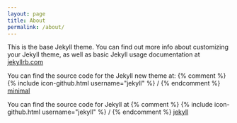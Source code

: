 ```yaml
---
layout: page
title: About
permalink: /about/
---
```


This is the base Jekyll theme. You can find out more info about customizing your Jekyll theme, as well as basic Jekyll usage documentation at [jekyllrb.com](http://jekyllrb.com/)

You can find the source code for the Jekyll new theme at:
{% comment %}
{% include icon-github.html username="jekyll" %} /
{% endcomment %}
[minimal](https://github.com/jekyll/minima)

You can find the source code for Jekyll at
{% comment %}
{% include icon-github.html  username="jekyll" %} /
{% endcomment %}
[jekyll](https://github.com/jekyll/jekyll)
